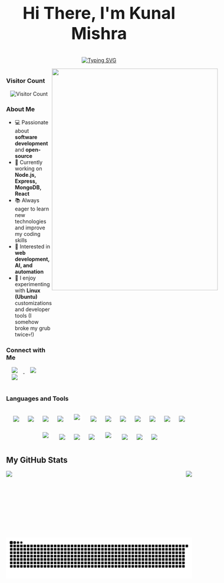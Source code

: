 
<h2 align="center" style="font-size: 45px;">Hi There, I'm Kunal Mishra</h2>

<div align="center">

[![Typing SVG](https://readme-typing-svg.herokuapp.com?size=30&duration=3700&color=D891EF&center=true&vCenter=true&width=550&lines=Aspiring+Fullstack+Developer;BTech+Computer+Science+%40%28MUJ%29;Interested+in+Open+Source;Exploring+MERN;Learning+New+Things)](https://git.io/typing-svg)

</div>


<div style="display: flex; justify-content: space-between; align-items: flex-start;">
 
  <div style="flex: 1;">

### Visitor Count  

<p align="center">
  <img src="https://count.getloli.com/get/@Kunal224?theme=rule34" alt="Visitor Count" />
</p>

### About Me  

- 💻 Passionate about **software development** and **open-source**  
- 🔨 Currently working on **Node.js, Express, MongoDB, React**  
- 📚 Always eager to learn new technologies and improve my coding skills  
- 🤖 Interested in **web development, AI, and automation**  
- 🐧 I enjoy experimenting with **Linux (Ubuntu)** customizations and developer tools (I somehow broke my grub twice💀!)

### Connect with Me  

<p>
  <a href="https://linkedin.com/in/kunal-mishra-5j25" target="_blank">
    <img src="https://cdn.jsdelivr.net/gh/devicons/devicon/icons/linkedin/linkedin-original.svg" width="40" style="margin: 0 15px;" />
  </a>
  <a href="https://x.com/Kunal_224u8138" target="_blank">
    <img src="https://www.vectorlogo.zone/logos/twitter/twitter-tile.svg" width="40" style="margin: 0 15px;" />
  </a>
  <a href="mailto:kunal.pr.mishra@gmail.com" target="_blank">
    <img src="https://www.vectorlogo.zone/logos/gmail/gmail-icon.svg" width="40" style="margin: 0 15px;" />
  </a>
</p>
  </div>

  <!-- Right Section -->
  <div style="flex: 1; text-align: center;">
    <img src="https://media3.giphy.com/media/v1.Y2lkPTc5MGI3NjExMWNhYmsxZXRzeWZndnJncHRrOHB4MWFqd2M2dWFqa3lrbHpnOXFncyZlcD12MV9pbnRlcm5hbF9naWZfYnlfaWQmY3Q9Zw/84SFZf1BKgzeny1WxQ/giphy.gif" width="450" height="600" />
  </div>

</div>


<!--Bottom section-->
### Languages and Tools  

<p align="center">
  <img src="https://www.vectorlogo.zone/logos/linux/linux-icon.svg" width="40" style="margin: 10px;"/> 
  <img src="https://www.vectorlogo.zone/logos/ubuntu/ubuntu-tile.svg" width="40" style="margin: 10px;"/> 
  <img src="https://cdn.jsdelivr.net/gh/devicons/devicon@latest/icons/windows11/windows11-original.svg" width="40" style="margin: 10px;"/> 
  <img src="https://cdn.jsdelivr.net/gh/devicons/devicon/icons/git/git-original.svg" width="40" style="margin: 10px;"/> 
  <img src="https://upload.vectorlogo.zone/logos/github/images/47bfd2d4-712f-4dee-9315-f99c611b7598.svg" width="40" style="margin: 10px; background-color: white; padding: 5px; border-radius: 5px;"/>
  <img src="https://cdn.jsdelivr.net/gh/devicons/devicon@latest/icons/vscode/vscode-original.svg" width="40" style="margin: 10px;"/>
  <img src="https://cdn.jsdelivr.net/gh/devicons/devicon/icons/html5/html5-original.svg" width="40" style="margin: 10px;"/> 
  <img src="https://cdn.jsdelivr.net/gh/devicons/devicon/icons/css3/css3-original.svg" width="40" style="margin: 10px;"/> 
  <img src="https://cdn.jsdelivr.net/gh/devicons/devicon@latest/icons/tailwindcss/tailwindcss-original.svg" width="40" style="margin: 10px;"/> 
  <img src="https://cdn.jsdelivr.net/gh/devicons/devicon/icons/javascript/javascript-original.svg" width="40" style="margin: 10px;"/> 
  <img src="https://cdn.jsdelivr.net/gh/devicons/devicon/icons/react/react-original.svg" width="40" style="margin: 10px;"/> 
  <img src="https://www.vectorlogo.zone/logos/nodejs/nodejs-icon.svg" width="40" style="margin: 10px;"/> 
  <img src="https://cdn.jsdelivr.net/gh/devicons/devicon/icons/express/express-original.svg" width="40" style="margin: 10px; background-color: white; padding: 5px; border-radius: 5px;"/>
  <img src="https://cdn.jsdelivr.net/gh/devicons/devicon/icons/mongodb/mongodb-original.svg" width="40" style="margin: 10px;"/> 
  <img src="https://cdn.jsdelivr.net/gh/devicons/devicon@latest/icons/mysql/mysql-original.svg" width="40" style="margin: 10px;"/>
  <img src="https://cdn.jsdelivr.net/gh/devicons/devicon/icons/vite/vite-original.svg" width="40" style="margin: 10px;"/>   
  <img src="https://cdn.jsdelivr.net/gh/devicons/devicon/icons/vercel/vercel-original.svg" width="40" style="margin: 10px; background-color: white; padding: 5px; border-radius: 5px;"/>
  <img src="https://www.vectorlogo.zone/logos/getpostman/getpostman-icon.svg" width="40" style="margin: 10px;"/> 
  <img src="https://cdn.jsdelivr.net/gh/devicons/devicon@latest/icons/arduino/arduino-original.svg" width="40" style="margin: 10px;"/> 
  <img src="https://cdn.jsdelivr.net/gh/devicons/devicon@latest/icons/matlab/matlab-original.svg" width="40" style="margin: 10px;"/>
</p>


##  My GitHub Stats  

<div style="display: flex; justify-content: space-between;">

  <img src="https://github-readme-stats.vercel.app/api?username=Kunal-Mishra-5725&theme=transparent&hide_border=true&include_all_commits=true&count_private=true" height="180em"/>

  <img src="https://nirzak-streak-stats.vercel.app/?user=Kunal-Mishra-5725&theme=transparent&hide_border=true" height="180em"/>

</div>

<div align="center">

  

<picture>
  <source media="(prefers-color-scheme: dark)" srcset="https://raw.githubusercontent.com/Kunal-Mishra-5725/Kunal-Mishra-5725/output/github-snake-dark.svg" />
  <source media="(prefers-color-scheme: light)" srcset="https://raw.githubusercontent.com/Kunal-Mishra-5725/Kunal-Mishra-5725/output/github-snake.svg" />
  <img alt="github contribution grid snake animation" src="https://raw.githubusercontent.com/Kunal-Mishra-5725/Kunal-Mishra-5725/output/github-snake.svg" />
</picture>

</div>
